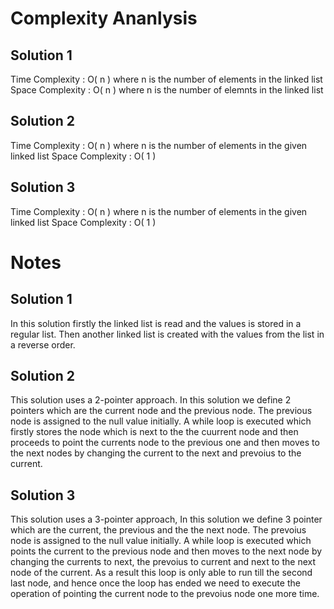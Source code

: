 # Complexity Ananlysis

## Solution 1

Time Complexity : O( n ) where n is the number of elements in the linked list
Space Complexity : O( n ) where n is the number of elemnts in the linked list

## Solution 2

Time Complexity : O( n ) where n is the number of elements in the given linked list
Space Complexity : O( 1 ) 

## Solution 3

Time Complexity : O( n ) where n is the number of elements in the given linked list
Space Complexity : O( 1 ) 


# Notes 

## Solution 1

In this solution firstly the linked list is read and the values is stored in a regular list. Then another linked list is created with the values from the list in a reverse order.

## Solution 2 

This solution uses a 2-pointer approach. In this solution we define 2 pointers which are the current node and the previous node. The previous node is assigned to the null value initially. A while loop is executed which firstly stores the node which is next to the the cuurrent node and then proceeds to point the currents node to the previous one and then moves to the next nodes by changing the current to the next and prevoius to the current.

## Solution 3

This solution uses a 3-pointer approach, In this solution we define 3 pointer which are the current, the previous and the the next node. The prevoius node is assigned to the null value initially. A while loop is executed which points the current to the previous node and then moves to the next node by changing the currents to next, the prevoius to current and next to the next node of the current. As a result this loop is only able to run till the second last node, and hence once the loop has ended we need to execute the operation of pointing the current node to the prevoius node one more time.
